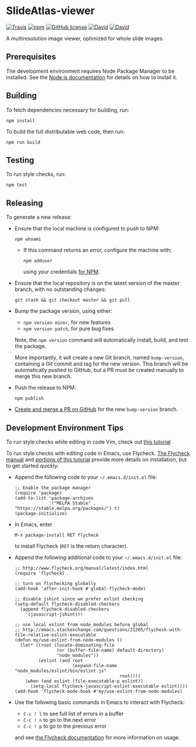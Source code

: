 # SlideAtlas-viewer

[![Travis](https://img.shields.io/travis/SlideAtlas/SlideAtlas-viewer.svg?branch=master)](https://travis-ci.org/SlideAtlas/SlideAtlas-viewer)
[![npm](https://img.shields.io/npm/v/slideatlas-viewer.svg)](https://www.npmjs.com/package/slideatlas-viewer)
[![GitHub license](https://img.shields.io/badge/license-Apache%202-blue.svg)](https://raw.githubusercontent.com/SlideAtlas/SlideAtlas-viewer/master/LICENSE)
[![David](https://img.shields.io/david/SlideAtlas/SlideAtlas-viewer.svg)](https://github.com/SlideAtlas/SlideAtlas-viewer/blob/version-command/package.json)
[![David](https://img.shields.io/david/dev/SlideAtlas/SlideAtlas-viewer.svg)](https://github.com/SlideAtlas/SlideAtlas-viewer/blob/version-command/package.json)

A multiresolution image viewer, optimized for whole slide images.

## Prerequisites
The development environment requires Node Package Manager to be installed.
See the [Node.js documentation](https://docs.npmjs.com/getting-started/installing-node)
for details on how to install it.

## Building
To fetch dependencies necessary for building, run:

`npm install`

To build the full distributable web code, then run:

`npm run build`

## Testing
To run style checks, run:

`npm test`

## Releasing
To generate a new release:

* Ensure that the local machine is configured to push to NPM:

  `npm whoami`

  * If this command returns an error, configure the machine with:

    `npm adduser`

    using your credentials [for NPM](https://www.npmjs.com/).

* Ensure that the local repository is on the latest version of the master branch, with
no outstanding changes:

  `git stash && git checkout master && git pull`

* Bump the package version, using either:
  * `npm version minor`, for new features
  * `npm version patch`, for pure bug fixes

  Note, the `npm version` command will automatically install, build, and test the
  package.

  More importantly, it will create a new Git branch, named `bump-version`, containing a
  Git commit and tag for the new version. This branch will be automatically pushed to
  GitHub, but a PR must be created manually to merge this new branch.

* Push the release to NPM:

  `npm publish`

* [Create and merge a PR on GitHub](https://github.com/SlideAtlas/SlideAtlas-viewer/compare/bump-version?expand=1)
  for the new `bump-version` branch.

## Development Environment Tips
To run style checks while editing in code Vim, check out
[this tutorial](`http://usevim.com/2016/03/07/linting/`).

To run style checks with editing code in Emacs, use Flycheck.
[The Flycheck manual](http://flycheck.readthedocs.io/en/latest/user/installation.html)
and
[portions of this tutorial](http://codewinds.com/blog/2015-04-02-emacs-flycheck-eslint-jsx.html)
provide more details on installation, but to get started quickly:
  * Append the following code to your `~/.emacs.d/init.el` file:
    ```
    ;; Enable the package manager
    (require 'package)
    (add-to-list 'package-archives
                 '("MELPA Stable" . "https://stable.melpa.org/packages/") t)
    (package-initialize)
    ```

  * In Emacs, enter

    `M-x package-install RET flycheck`

    to install Flycheck (`RET` is the return character).

  * Append the following additional code to your `~/.emacs.d/init.el` file:
    ```
    ;; http://www.flycheck.org/manual/latest/index.html
    (require 'flycheck)

    ;; turn on flychecking globally
    (add-hook 'after-init-hook #'global-flycheck-mode)

    ;; disable jshint since we prefer eslint checking
    (setq-default flycheck-disabled-checkers
      (append flycheck-disabled-checkers
        '(javascript-jshint)))

    ;; use local eslint from node_modules before global
    ;; http://emacs.stackexchange.com/questions/21205/flycheck-with-file-relative-eslint-executable
    (defun my/use-eslint-from-node-modules ()
      (let* ((root (locate-dominating-file
                    (or (buffer-file-name) default-directory)
                    "node_modules"))
             (eslint (and root
                          (expand-file-name "node_modules/eslint/bin/eslint.js"
                                            root))))
        (when (and eslint (file-executable-p eslint))
          (setq-local flycheck-javascript-eslint-executable eslint))))
    (add-hook 'flycheck-mode-hook #'my/use-eslint-from-node-modules)
    ```

  * Use the following basic commands in Emacs to interact with Flycheck:
    * `C-c ! l` to see full list of errors in a buffer
    * `C-c ! n` to go to the next error
    * `C-c ! p` to go to the previous error

    and see
    [the Flycheck documentation](http://flycheck.readthedocs.io/en/latest/user/error-list.html)
    for more information on usage.
